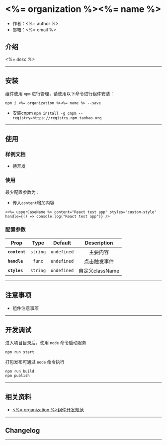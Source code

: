 # <%= organization %><%= name %>

* 作者：<%= author %>
* 邮箱：<%= email %>

## 介绍

_<%= desc %>_

---

## 安装

组件使用 `npm` 进行管理，请使用以下命令进行组件安装：

```
npm i <%= organization %><%= name %> --save
```

- 安装cnpm `npm install -g cnpm --registry=https://registry.npm.taobao.org`

---

## 使用

### 样例文档

- 待开发

### 使用
最少配置参数为：
- 传入`content`增加内容

```
<<%= upperCaseName %> content="React test app" styles="custom-style" handle={() => console.log("React test app")} />

```
### 配置参数

| Prop | Type | Default | Description |
| ---- |:----:|:-------:| :----------:|
| **`content`** | `string` | `undefined` | 主要内容 |
| **`handle`** | `func` | `undefined` | 点击触发事件 |
| **`styles`** | `string` | `undefined` | 自定义className |

---

## 注意事项

- 组件注意事项

---

## 开发调试

进入项目目录后，使用 `node` 命令启动服务

```
npm run start
```

打包发布可通过 `node` 命令执行

```
npm run build
npm publish
```

---

## 相关资料

* [<%= organization %>组件开发规范](http://)

---

## Changelog

---

